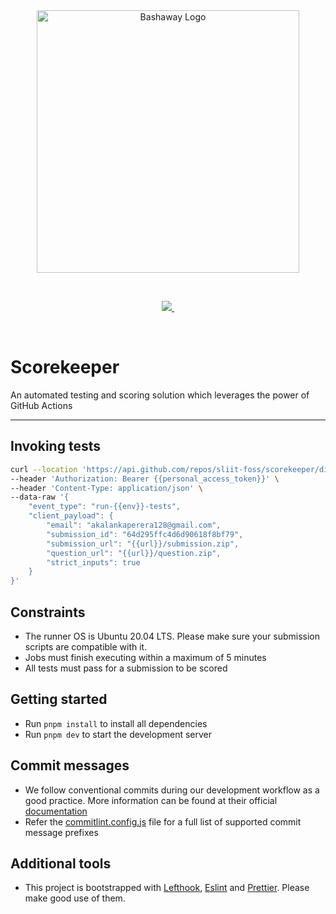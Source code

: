 <br/>

<br/>

<p align="center">
  <img src="https://github.com/sliit-foss/bashaway-official/assets/73662613/c15f7a94-592b-410f-b581-c98d25a9ca42" width="420" alt="Bashaway Logo"/>
</p>

<br/>

<p align="center">
  <a aria-label="SLIIT FOSS logo" href="https://sliitfoss.org">
    <img src="https://img.shields.io/badge/Made_by_the_SLIIT_FOSS_Community-blue">
  </a>
  <a aria-label="License" href="https://github.com/sliit-foss/scorekeeper/blob/main/LICENSE">
    <img alt="" src="https://img.shields.io/badge/License-MIT-yellow.svg">
  </a>
</p>

<br/>

# Scorekeeper

An automated testing and scoring solution which leverages the power of GitHub Actions

---

## Invoking tests

```bash
curl --location 'https://api.github.com/repos/sliit-foss/scorekeeper/dispatches' \
--header 'Authorization: Bearer {{personal_access_token}}' \
--header 'Content-Type: application/json' \
--data-raw '{
    "event_type": "run-{{env}}-tests",
    "client_payload": {
        "email": "akalankaperera128@gmail.com",
        "submission_id": "64d295ffc4d6d90618f8bf79",
        "submission_url": "{{url}}/submission.zip",
        "question_url": "{{url}}/question.zip",
        "strict_inputs": true
    }
}'
```

## Constraints

- The runner OS is Ubuntu 20.04 LTS. Please make sure your submission scripts are compatible with it.
- Jobs must finish executing within a maximum of 5 minutes
- All tests must pass for a submission to be scored

## Getting started

- Run `pnpm install` to install all dependencies
- Run `pnpm dev` to start the development server

## Commit messages

- We follow conventional commits during our development workflow as a good practice. More information can be found at their official [documentation](https://www.conventionalcommits.org/en/v1.0.0-beta.4/#examples)
- Refer the [commitlint.config.js](https://github.com/sliit-foss/scorekeeper/blob/main/commitlint.config.cjs) file for a full list of supported commit message prefixes

## Additional tools

- This project is bootstrapped with [Lefthook](https://evilmartians.com/opensource/lefthook), [Eslint](https://eslint.org/) and [Prettier](https://prettier.io/). Please make good use of them.

<br/>
